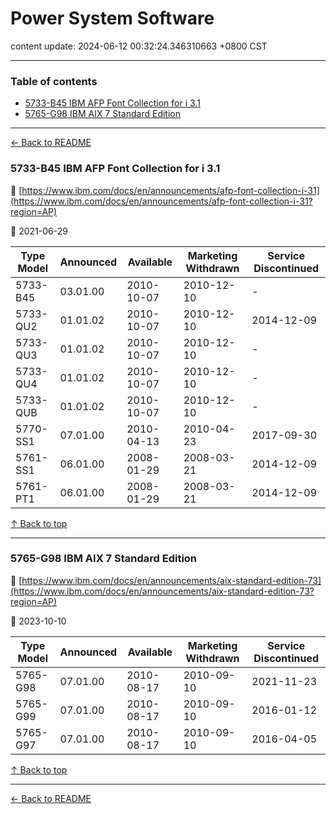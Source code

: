 # Power System Software

content update: 2024-06-12 00:32:24.346310663 +0800 CST

---

### Table of contents


- [5733-B45 IBM AFP Font Collection for i 3.1](#5733-b45-ibm-afp-font-collection-for-i-31)
- [5765-G98 IBM AIX 7 Standard Edition](#5765-g98-ibm-aix-7-standard-edition)

---

[← Back to README](../README.md)





### 5733-B45 IBM AFP Font Collection for i 3.1

🔗 [https://www.ibm.com/docs/en/announcements/afp-font-collection-i-31](https://www.ibm.com/docs/en/announcements/afp-font-collection-i-31?region=AP)

📅 2021-06-29

| Type Model | Announced | Available | Marketing Withdrawn | Service Discontinued |
| --- | --- | --- | --- | --- |
| 5733-B45 | 03.01.00 | 2010-10-07 | 2010-12-10 | - |
| 5733-QU2 | 01.01.02 | 2010-10-07 | 2010-12-10 | 2014-12-09 |
| 5733-QU3 | 01.01.02 | 2010-10-07 | 2010-12-10 | - |
| 5733-QU4 | 01.01.02 | 2010-10-07 | 2010-12-10 | - |
| 5733-QUB | 01.01.02 | 2010-10-07 | 2010-12-10 | - |
| 5770-SS1 | 07.01.00 | 2010-04-13 | 2010-04-23 | 2017-09-30 |
| 5761-SS1 | 06.01.00 | 2008-01-29 | 2008-03-21 | 2014-12-09 |
| 5761-PT1 | 06.01.00 | 2008-01-29 | 2008-03-21 | 2014-12-09 |






[↑ Back to top](#table-of-contents)

---





### 5765-G98 IBM AIX 7 Standard Edition

🔗 [https://www.ibm.com/docs/en/announcements/aix-standard-edition-73](https://www.ibm.com/docs/en/announcements/aix-standard-edition-73?region=AP)

📅 2023-10-10

| Type Model | Announced | Available | Marketing Withdrawn | Service Discontinued |
| --- | --- | --- | --- | --- |
| 5765-G98 | 07.01.00 | 2010-08-17 | 2010-09-10 | 2021-11-23 |
| 5765-G99 | 07.01.00 | 2010-08-17 | 2010-09-10 | 2016-01-12 |
| 5765-G97 | 07.01.00 | 2010-08-17 | 2010-09-10 | 2016-04-05 |






[↑ Back to top](#table-of-contents)

---



[← Back to README](../README.md)